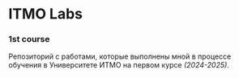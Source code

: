 # ITMO Labs

### 1st course

Репозиторий с работами, которые выполнены мной в процессе обучения в Университете ИТМО на первом курсе _(2024-2025)_.
